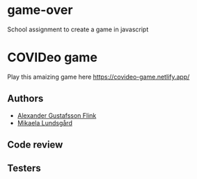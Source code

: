# game-over
School assignment to create a game in javascript 

# COVIDeo game
Play this amaizing game here https://covideo-game.netlify.app/


## Authors
* <a href="https://github.com/alexandergustafssonflink"> Alexander Gustafsson Flink </a>
* <a href= "https://github.com/mikaelaalu"> Mikaela Lundsgård </a>

## Code review 

## Testers
